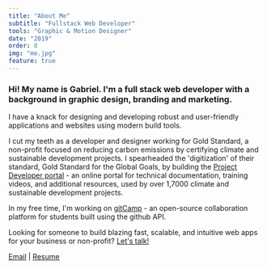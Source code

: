 ```yaml
---
title: "About Me"
subtitle: "Fullstack Web Developer"
tools: "Graphic & Motion Designer"
date: "2019"
order: 0
img: "me.jpg"
feature: true
---
```


### Hi! My name is Gabriel. I'm a full stack web developer with a background in graphic design, branding and marketing.

I have a knack for designing and developing robust and user-friendly applications and websites using modern build tools. 

I cut my teeth as a developer and designer working for Gold Standard, a non-profit focused on reducing carbon emissions by certifying climate and sustainable development projects. I spearheaded the 'digitization' of their standard, Gold Standard for the Global Goals, by building the <a target="_blank" href="https://globalgoals.goldstandard.org">Project Developer portal</a> - an online portal for technical documentation, training videos, and additional resources, used by over 1,7000 climate and sustainable development projects. 

<!-- I love combining my passion for climate action and the environment with my skills as a developer, and would like to <a href="mailto:gabrielkuettel@gmail.com.com">chat</a> if you have a project that tackles those challenges or if you work in that space.  -->

In my free time, I'm working on <a target="_blank" href="https://gitcamp.net">gitCamp</a> - an open-source collaboration platform for students built using the github API. 

Looking for someone to build blazing fast, scalable, and intuitive web apps for your business or non-profit? <a href="mailto:gabrielkuettel@gmail.com.com">Let's talk!</a>

<a href="mailto:gabrielkuettel@gmail.com.com">Email</a> | <a href="resume_gabriel_kuettel.pdf">Resume</a>